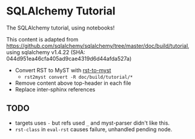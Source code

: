 # SQLAlchemy Tutorial

The SQLAlchemy tutorial, using notebooks!

This content is adapted from <https://github.com/sqlalchemy/sqlalchemy/tree/master/doc/build/tutorial>, using sqlalchemy v1.4.22 (SHA: 044d951ea46cfa405ad9cae4319d6d44afda527a)

- Convert RST to MyST with [rst-to-myst](https://github.com/executablebooks/rst-to-myst)
  - `rst2myst convert -R doc/build/tutorial/*`
- Remove content above top-header in each file
- Replace inter-sphinx references


## TODO

- targets uses `-` but refs used `_` and myst-parser didn't like this.
- `rst-class` in `eval-rst` causes failure, unhandled pending node.
